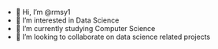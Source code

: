 - 👋 Hi, I’m @rmsy1
- 👀 I’m interested in Data Science 
- 🌱 I’m currently studying Computer Science
- 💞️ I’m looking to collaborate on data science related projects


<!---
rmsy1/rmsy1 is a ✨ special ✨ repository because its `README.md` (this file) appears on your GitHub profile.
You can click the Preview link to take a look at your changes.
--->
